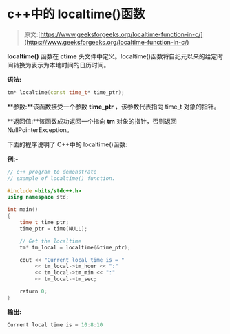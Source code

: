 # c++中的 localtime()函数

> 原文:[https://www.geeksforgeeks.org/localtime-function-in-c/](https://www.geeksforgeeks.org/localtime-function-in-c/)

**localtime()** 函数在 **ctime** 头文件中定义。localtime()函数将自纪元以来的给定时间转换为表示为本地时间的日历时间。

**语法:**

```cpp
tm* localtime(const time_t* time_ptr);
```

**参数:**该函数接受一个参数 **time_ptr** ，该参数代表指向 time_t 对象的指针。

**返回值:**该函数成功返回一个指向 **tm** 对象的指针，否则返回 NullPointerException。

下面的程序说明了 C++中的 localtime()函数:

**例:-**

```cpp
// c++ program to demonstrate
// example of localtime() function.

#include <bits/stdc++.h>
using namespace std;

int main()
{
    time_t time_ptr;
    time_ptr = time(NULL);

    // Get the localtime
    tm* tm_local = localtime(&time_ptr);

    cout << "Current local time is = "
         << tm_local->tm_hour << ":"
         << tm_local->tm_min << ":"
         << tm_local->tm_sec;

    return 0;
}
```

**输出:**

```cpp
Current local time is = 10:8:10

```